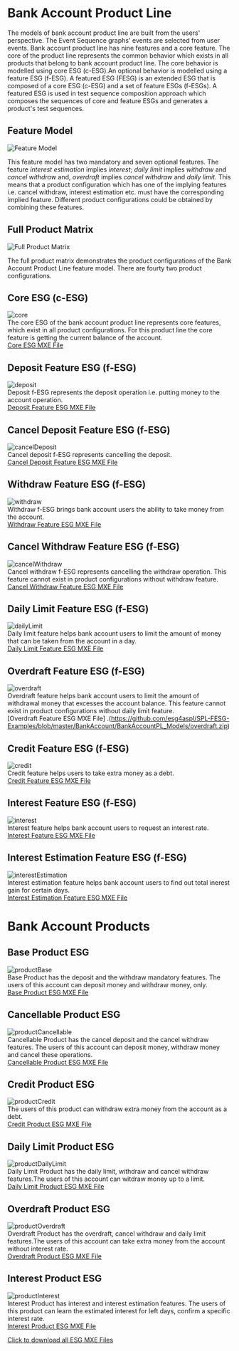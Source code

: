 # Bank Account Product Line
The models of bank account product line are built from the users' perspective. The Event Sequence graphs' events are selected from user events. Bank account product line has nine features and a core feature. The core of the product line represents the common behavior which exists in all products that belong to bank account product line. The core behavior is modelled using core ESG (c-ESG).An optional behavior is modelled using a feature ESG (f-ESG). A featured ESG (FESG) is an extended ESG that is composed of a core ESG (c-ESG) and a set of feature ESGs (f-ESGs). A featured ESG is used in test sequence composition approach which composes the sequences of core and feature ESGs and generates a product's test sequences.

## Feature Model

![Feature Model](https://github.com/esg4aspl/SPL-FESG-Examples/blob/master/BankAccount/BankAccountPL_ModelImages/BankAccountPL_featureModel.PNG)

This feature model has two mandatory and seven optional features. The feature _interest estimation_ implies _interest_; _daily limit_ implies _withdraw_ and _cancel withdraw_ and, _overdraft_ implies _cancel withdraw_ and _daily limit_. This means that a product configuration which has one of the implying features i.e. cancel withdraw, interest estimation etc. must have the corresponding implied feature. Different product configurations could be obtained by combining these features. 

## Full Product Matrix
![Full Product Matrix](https://github.com/esg4aspl/SPL-FESG-Examples/blob/master/BankAccount/BankAccountPL_ModelImages/BankAccountPL_fullProductMatrix.png)

The full product matrix demonstrates the product configurations of the Bank Account Product Line feature model. There are fourty two product configurations.

## Core ESG (c-ESG)
 ![core](https://github.com/esg4aspl/SPL-FESG-Examples/blob/master/BankAccount/BankAccountPL_ModelImages/core.PNG) \
 The core ESG of the bank account product line represents core features, which exist in all product configurations. For this product line the core feature is  getting the current balance of the account.\
 [Core ESG MXE File](https://github.com/esg4aspl/SPL-FESG-Examples/blob/master/BankAccount/BankAccountPL_Models/core.zip)
 
 ## Deposit Feature ESG (f-ESG)
 ![deposit](https://github.com/esg4aspl/SPL-FESG-Examples/blob/master/BankAccount/BankAccountPL_ModelImages/deposit.PNG) \
 Deposit f-ESG represents the deposit operation i.e. putting money to the account operation.\
 [Deposit Feature ESG MXE File](https://github.com/esg4aspl/SPL-FESG-Examples/blob/master/BankAccount/BankAccountPL_Models/deposit.zip)
 
 ## Cancel Deposit Feature ESG (f-ESG)
 ![cancelDeposit](https://github.com/esg4aspl/SPL-FESG-Examples/blob/master/BankAccount/BankAccountPL_ModelImages/cancelDeposit.PNG) \
Cancel deposit f-ESG represents cancelling the deposit.\
 [Cancel Deposit Feature ESG MXE File](https://github.com/esg4aspl/SPL-FESG-Examples/blob/master/BankAccount/BankAccountPL_Models/cancelDeposit.zip)
 
 ## Withdraw Feature ESG (f-ESG)
 ![withdraw](https://github.com/esg4aspl/SPL-FESG-Examples/blob/master/BankAccount/BankAccountPL_ModelImages/withdraw.PNG) \
 Withdraw f-ESG brings bank account users the ability to take money from the account.\
 [Withdraw Feature ESG MXE File](https://github.com/esg4aspl/SPL-FESG-Examples/blob/master/BankAccount/BankAccountPL_Models/withdraw.zip)
 
 ## Cancel Withdraw Feature ESG (f-ESG)
 ![cancelWithdraw](https://github.com/esg4aspl/SPL-FESG-Examples/blob/master/BankAccount/BankAccountPL_ModelImages/cancelWithdraw.PNG) \
Cancel withdraw f-ESG represents cancelling the withdraw operation. This feature cannot exist in product configurations without withdraw feature.\
 [Cancel Withdraw Feature ESG MXE File](https://github.com/esg4aspl/SPL-FESG-Examples/blob/master/BankAccount/BankAccountPL_Models/cancelWithdraw.zip)
 
 ## Daily Limit Feature ESG (f-ESG)
 ![dailyLimit](https://github.com/esg4aspl/SPL-FESG-Examples/blob/master/BankAccount/BankAccountPL_ModelImages/dailyLimit.PNG) \
  Daily limit feature helps bank account users to limit the amount of money that can be taken from the account in a day.\
[Daily Limit Feature ESG MXE File](https://github.com/esg4aspl/SPL-FESG-Examples/blob/master/BankAccount/BankAccountPL_Models/dailyLimit.zip)
  
  ## Overdraft Feature ESG (f-ESG)
  ![overdraft](https://github.com/esg4aspl/SPL-FESG-Examples/blob/master/BankAccount/BankAccountPL_ModelImages/overdraft.PNG) \
  Overdraft feature helps bank account users to limit the amount of withdrawal money that excesses the account balance. This feature cannot exist in product configurations without daily limit feature.\
  [Overdraft Feature ESG MXE File] .\(https://github.com/esg4aspl/SPL-FESG-Examples/blob/master/BankAccount/BankAccountPL_Models/overdraft.zip)
  
  ## Credit Feature ESG (f-ESG)
  ![credit](https://github.com/dilekozturk93/BankAccountProductLine/blob/master/BankAccount_ModelImages/credit.PNG) \
  Credit feature helps users to take extra money as a debt.\
  [Credit Feature ESG MXE File](https://github.com/dilekozturk93/BankAccountProductLine/blob/master/BankAccountModels/credit.zip)
   
  ## Interest Feature ESG (f-ESG) 
  ![interest](https://github.com/dilekozturk93/BankAccountProductLine/blob/master/BankAccount_ModelImages/interest.PNG) \
  Interest feature helps bank account users to request an interest rate.\
  [Interest Feature ESG MXE File](https://github.com/dilekozturk93/BankAccountProductLine/blob/master/BankAccountModels/interest.zip)
  
  ## Interest Estimation Feature ESG (f-ESG)
  ![interestEstimation](https://github.com/dilekozturk93/BankAccountProductLine/blob/master/BankAccount_ModelImages/interestEstimation.PNG) \
  Interest estimation feature helps bank account users to find out total inerest gain for certain days.\
  [Interest Estimation Feature ESG MXE File](https://github.com/dilekozturk93/BankAccountProductLine/blob/master/BankAccountModels/interestEstimation.zip)
  
  # Bank Account Products
## Base Product ESG
  ![productBase](https://github.com/dilekozturk93/BankAccountProductLine/blob/master/BankAccount_ModelImages/bankAccountProduct_baseProduct.PNG) \
  Base Product has the deposit and the withdraw mandatory features. The users of this account can deposit money and withdraw money, only.\
  [Base Product ESG MXE File](https://github.com/dilekozturk93/BankAccountProductLine/blob/master/BankAccountModels/bankAccountProduct_baseProduct.zip)

## Cancellable Product ESG
  ![productCancellable](https://github.com/dilekozturk93/BankAccountProductLine/blob/master/BankAccount_ModelImages/bankAccountProduct_cancellable.PNG) \
  Cancellable Product has the cancel deposit and the cancel withdraw features. The users of this account can deposit money, withdraw money and cancel these operations.\
  [Cancellable Product ESG MXE File](https://github.com/dilekozturk93/BankAccountProductLine/blob/master/BankAccountModels/bankAccountProduct_cancellable.zip)
  
## Credit Product ESG
![productCredit](https://github.com/dilekozturk93/BankAccountProductLine/blob/master/BankAccount_ModelImages/bankAccountProduct_credit.PNG) \
The users of this product can withdraw extra money from the account as a debt.\
[Credit Product ESG MXE File](https://github.com/dilekozturk93/BankAccountProductLine/blob/master/BankAccountModels/bankAccountProduct_credit.zip)

## Daily Limit Product ESG
![productDailyLimit](https://github.com/dilekozturk93/BankAccountProductLine/blob/master/BankAccount_ModelImages/bankAccountProduct_dailyLimit.PNG) \
Daily Limit Product has the daily limit, withdraw and cancel withdraw features.The users of this account can witdraw money up to a limit.\
[Daily Limit Product ESG MXE File](https://github.com/dilekozturk93/BankAccountProductLine/blob/master/BankAccountModels/bankAccountProduct_dailyLimit.zip)

## Overdraft Product ESG
![productOverdraft](https://github.com/dilekozturk93/BankAccountProductLine/blob/master/BankAccount_ModelImages/bankAccountProduct_overdraft.PNG) \
Overdraft Product has the overdraft, cancel withdraw and daily limit features.The users of this account can take extra money from the account without interest rate.\
[Overdraft Product ESG MXE File](https://github.com/dilekozturk93/BankAccountProductLine/blob/master/BankAccountModels/bankAccountProduct_overdraft.zip)

## Interest Product ESG
![productInterest](https://github.com/dilekozturk93/BankAccountProductLine/blob/master/BankAccount_ModelImages/bankAccountProduct_interest.PNG) \
Interest Product has interest and interest estimation features. The users of this product can learn the estimated interest for left days, confirm a specific interest rate. \
[Interest Product ESG MXE File](https://github.com/dilekozturk93/BankAccountProductLine/blob/master/BankAccountModels/bankAccountProduct_interest.zip)

[Click to download all ESG MXE Files](https://github.com/dilekozturk93/BankAccountProductLine/blob/master/BankAccountModels/BankAccountAllModels.zip)
